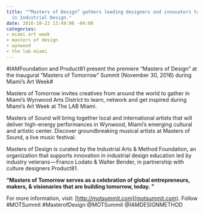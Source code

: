 ```yaml
---
title: "“Masters of Design” gathers leading designers and innovators to explore breakthroughs
  in Industrial Design."
date: 2016-10-23 13:49:00 -04:00
categories:
- miami art week
- masters of design
- wynwood
- the lab miami
---
```


#IAMFoundation and Product81 present the premiere “Masters of Design” at the inaugural “Masters of Tomorrow” Summit (November 30, 2016) during Miami’s Art Week#

Masters of Tomorrow invites creatives from around the world to gather in Miami’s Wynwood Arts District to learn, network and get inspired during Miami’s Art Week at The LAB Miami.

Masters of Sound will bring together local and international artists that will deliver high-energy performances in Wynwood, Miami’s emerging cultural and artistic center. Discover groundbreaking musical artists at Masters of Sound, a live music festival.

Masters of Design is curated by the Industrial Arts & Method Foundation, an organization that supports innovation in industrial design education led by industry veterans — Franco Lodato & Walter Bender, in partnership with culture designers Product81.

**“Masters of Tomorrow serves as a celebration of global entrepreneurs, makers, & visionaries that are building tomorrow, today. ”**

For more information, visit: [http://motsummit.com](motsummit.com). Follow #MOTSummit #MasterofDesign @MOTSummit @IAMDESIGNMETHOD